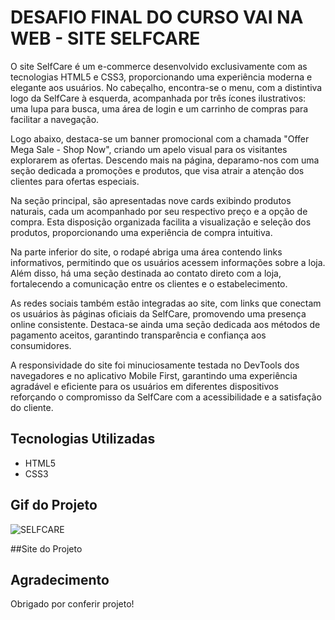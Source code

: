 # DESAFIO FINAL DO CURSO VAI NA WEB - SITE SELFCARE

O site SelfCare é um e-commerce desenvolvido exclusivamente com as tecnologias HTML5 e CSS3, proporcionando uma experiência moderna e elegante aos usuários. No cabeçalho, encontra-se o menu, com a distintiva logo da SelfCare à esquerda, acompanhada por três ícones ilustrativos: uma lupa para busca, uma área de login e um carrinho de compras para facilitar a navegação.

Logo abaixo, destaca-se um banner promocional com a chamada "Offer Mega Sale - Shop Now", criando um apelo visual para os visitantes explorarem as ofertas. Descendo mais na página, deparamo-nos com uma seção dedicada a promoções e produtos, que visa atrair a atenção dos clientes para ofertas especiais.

Na seção principal, são apresentadas nove cards exibindo produtos naturais, cada um acompanhado por seu respectivo preço e a opção de compra. Esta disposição organizada facilita a visualização e seleção dos produtos, proporcionando uma experiência de compra intuitiva.

Na parte inferior do site, o rodapé abriga uma área contendo links informativos, permitindo que os usuários acessem informações sobre a loja. Além disso, há uma seção destinada ao contato direto com a loja, fortalecendo a comunicação entre os clientes e o estabelecimento.

As redes sociais também estão integradas ao site, com links que conectam os usuários às páginas oficiais da SelfCare, promovendo uma presença online consistente. Destaca-se ainda uma seção dedicada aos métodos de pagamento aceitos, garantindo transparência e confiança aos consumidores.

A responsividade do site foi minuciosamente testada no DevTools dos navegadores e no aplicativo Mobile First, garantindo uma experiência agradável e eficiente para os usuários em diferentes dispositivos reforçando o compromisso da SelfCare com a acessibilidade e a satisfação do cliente.

## Tecnologias Utilizadas
- HTML5
- CSS3

 ## Gif do Projeto
![SELFCARE](https://github.com/AndreRodry07/site-selfcare-projeto-final-VNW-modulo1/assets/136132744/6d69b99d-c69a-4611-87b8-6e45472dd44b)

##Site do Projeto

## Agradecimento
Obrigado por conferir projeto!







